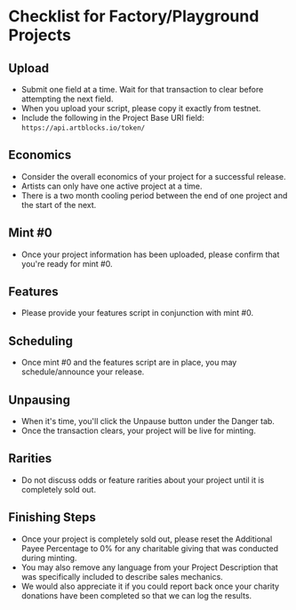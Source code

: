 # Checklist for Factory/Playground Projects

## Upload
- Submit one field at a time. Wait for that transaction to clear before attempting the next field.
- When you upload your script, please copy it exactly from testnet.
- Include the following in the Project Base URI field: `https://api.artblocks.io/token/`

## Economics
- Consider the overall economics of your project for a successful release.
- Artists can only have one active project at a time.
- There is a two month cooling period between the end of one project and the start of the next.

## Mint #0
- Once your project information has been uploaded, please confirm that you're ready for mint #0.

## Features
- Please provide your features script in conjunction with mint #0.

## Scheduling
- Once mint #0 and the features script are in place, you may schedule/announce your release.

## Unpausing
- When it's time, you'll click the Unpause button under the Danger tab.
- Once the transaction clears, your project will be live for minting.

## Rarities
- Do not discuss odds or feature rarities about your project until it is completely sold out.

## Finishing Steps
- Once your project is completely sold out, please reset the Additional Payee Percentage to 0% for any charitable giving that was conducted during minting.
- You may also remove any language from your Project Description that was specifically included to describe sales mechanics.
- We would also appreciate it if you could report back once your charity donations have been completed so that we can log the results.
